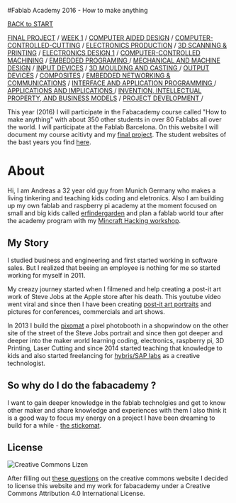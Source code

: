#Fablab Academy 2016 - How to make anything



[BACK to START](start)

[FINAL PROJECT](final) / [WEEK 1](week1) / [COMPUTER AIDED DESIGN](week2) / [COMPUTER-CONTROLLED-CUTTING](week3) / [ELECTRONICS PRODUCTION](week4) / [3D SCANNING & PRINTING](week5) / [ELECTRONICS DESIGN 1](week6)  / [COMPUTER-CONTROLLED MACHINING](week7) / [EMBEDDED PROGRAMING ](week8) / [MECHANICAL AND MACHINE DESIGN](week9) / [INPUT DEVICES](week10) / [3D MOULDING AND CASTING ](week11) / [OUTPUT DEVICES](week12) /  [COMPOSITES](week13) / [EMBEDDED NETWORKING & COMMUNICATIONS](week14) / [INTERFACE AND APPLICATION PROGRAMMING ](week15) / [APPLICATIONS AND IMPLICATIONS ](week16) / [INVENTION, INTELLECTUAL PROPERTY, AND BUSINESS MODELS](week17) / [PROJECT DEVELOPMENT ](week18) /  

		
		
	
This year (2016) I will participate in the Fabacademy course called "How to make anything" with about 350 other students in over 80 Fablabs all over the world. I will participate at the Fablab Barcelona. On this website I will document my course acitivty and my [final project](final). The student websites of the bast years you find [here](http://archive.fabacademy.org/).

# About

Hi, I am Andreas a 32 year old guy from Munich Germany who makes a living tinkering and teaching kids coding and eletronics. Also I am building up my own fablab and raspberry pi academy at the moment focused on small and big kids called [erfindergarden](http://www.erfindergarden.de) and plan a fablab world tour after the academy program with my [Mincraft Hacking workshop](https://raspi-grundlagen-wien.eventbrite.de).


## My Story

I studied business and engineering and first started working in software sales. But I realized that beeing an employee is nothing for me so started working for myself in 2011.

My creazy journey started when I filmened and help creating a post-it art work of Steve Jobs at the Apple store after his death. This youtube video went viral and since then I have been creating [post-it art portraits](http://www.postitartreators.com) and pictures for conferences, commercials and art shows. 

In 2013 I build the [pixomat](http://www.pixomat.co) a pixel photobooth in a shopwindow on the other site of the street of the Steve Jobs portrait and since then got deeper and deeper into the maker world learning coding, electronics, raspberry pi, 3D Printing, Laser Cutting and since 2014 started teaching that knowledge to kids and also started freelancing for [hybris/SAP labs](http://labs.hybris.com) as a creative technologist.


## So why do I do the fabacademy ?

I want to gain deeper knowledge in the fablab technolgies and get to know other maker and share knowledge and experiences with them  I also think it is a good way to focus my energy on a project I have been dreaming to build for a while - [the stickomat](final).

## License

![Creative Commons Lizen](https://i.creativecommons.org/l/by/4.0/88x31.png)

After filling out [these questions](https://creativecommons.org/choose/) on the creative commons website I decided to license this website and my work for fabacademy under a Creative Commons Attribution 4.0 International License.


